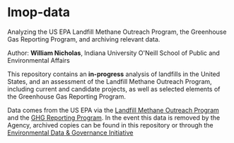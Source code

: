 # lmop-data
Analyzing the US EPA Landfill Methane Outreach Program, the Greenhouse Gas Reporting Program, and archiving relevant data.

Author: **William Nicholas**, Indiana University O'Neill School of Public and Environmental Affairs

This repository contains an **in-progress** analysis of landfills in the United States, and an assessment of the Landfill Methane Outreach Program, including current and candidate projects, as well as selected elements of the Greenhouse Gas Reporting Program.

Data comes from the US EPA via the [Landfill Methane Outreach Program](https://www.epa.gov/lmop/project-and-landfill-data-state) and the [GHG Reporting Program](https://www.epa.gov/ghgreporting/ghg-reporting-program-data-sets). In the event this data is removed by the Agency, archived copies can be found in this repository or through the [Environmental Data & Governance Initiative](https://envirodatagov.org/archiving/)
